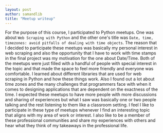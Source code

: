 ```yaml
---
layout: post
author: samandlib
title: "Meetup writeup"
---
```

For the purpose of this course, I participated to Python meetups. One was about `Web Scraping with Python` and the other one's title was `Date, time, timezones: avoid pitfalls of dealing with time objects`. The reason that I decided to participate these meetups was basically my personal interest in web scraping and also the opportunity that I have to work with time stamps in the final project was my motivation for the one about Date/Time. Both of the meetups were just filled with a handful of people with special interest in the topic and that made the space to feel more friendly and everyone was comfortable. I learned about different libraries that are used for web scraping in Python and how these things work. Also I found out a lot about time zones and the many challenges that programmers face with when it comes to designing applications that are dependent on the exactness of the time.
I expected these meetups to have more people with more discussions and sharing of experiences but what I saw was basically one or two people talking and the rest listening to them like a classroom setting. I feel I like to participate in these type of meetups whenever I find an interesting topic that aligns with my area of work or interest. I also like to be a member of these professional communities and share my experiences with others and hear what they think of my takeaways in the professional life.
